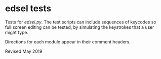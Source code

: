 
edsel tests
==========

Tests for *edsel.py*.  The test scripts can include sequences of keycodes
so full screen editing can be tested, by simulating the keystrokes that a
user might type.

Directions for each module appear in their comment headers.

Revised May 2019

